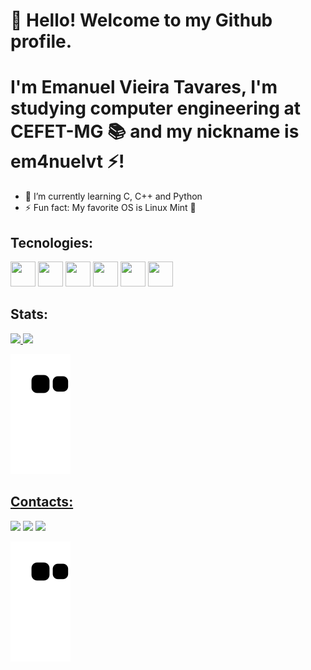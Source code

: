 # 👋 Hello! Welcome to my Github profile.
 
# I'm Emanuel Vieira Tavares, I'm studying computer engineering at CEFET-MG 📚 and my nickname is em4nuelvt ⚡!



- 🌱 I’m currently learning C, C++ and Python 
- ⚡ Fun fact: My favorite OS is Linux Mint 🌿

## Tecnologies:
<img src="https://cdn.jsdelivr.net/gh/devicons/devicon/icons/cplusplus/cplusplus-original.svg" width="40" height="40" /> <img src="https://cdn.jsdelivr.net/gh/devicons/devicon/icons/linux/linux-original.svg" width="40" height="40"/> <img src="https://cdn.jsdelivr.net/gh/devicons/devicon/icons/vscode/vscode-original.svg" width="40" height="40" /> <img src="https://cdn.jsdelivr.net/gh/devicons/devicon/icons/androidstudio/androidstudio-original.svg" width="40" height="40" /> <img src="https://cdn.jsdelivr.net/gh/devicons/devicon/icons/flutter/flutter-plain.svg" width="40" height="40" />
<img src="https://cdn.jsdelivr.net/gh/devicons/devicon/icons/python/python-original.svg"  width="40" height="40"  />





## Stats:
<div>
<a href="https://github.com/em4nuelvt">
<img height="180em" src="https://github-readme-stats.vercel.app/api/top-langs/?username=em4nuelvt&layout=compact&langs_count=7&theme=dracula"/>
<img height="180em" src="https://github-readme-stats.vercel.app/api?username=em4nuelvt&show_icons=true&theme=dracula&include_all_commits=true&count_private=true"/>
</div>


![Snake animation](https://github.com/em4nuelvt/em4nuelvt/blob/output/github-contribution-grid-snake.svg)

## Contacts:

<div>
<a href="https://instagram.com/emanuelvt" target="_blank"><img src="https://img.shields.io/badge/-Instagram-%23E4405F?style=for-the-badge&logo=instagram&logoColor=white" target="_blank"></a>
<a href="https://www.twitch.tv/emanuelvt" target="_blank"><img src="https://img.shields.io/badge/Twitch-9146FF?style=for-the-badge&logo=twitch&logoColor=white" target="_blank"></a>
<a href = "mailto:contato@emanuelvtcefet@gmail.com"><img src="https://img.shields.io/badge/Gmail-D14836?style=for-the-badge&logo=gmail&logoColor=white" target="_blank"></a>
 
</div>


![Snake animation](https://github.com/em4nuelvt/em4nuelvt/blob/output/github-contribution-grid-snake.svg)
